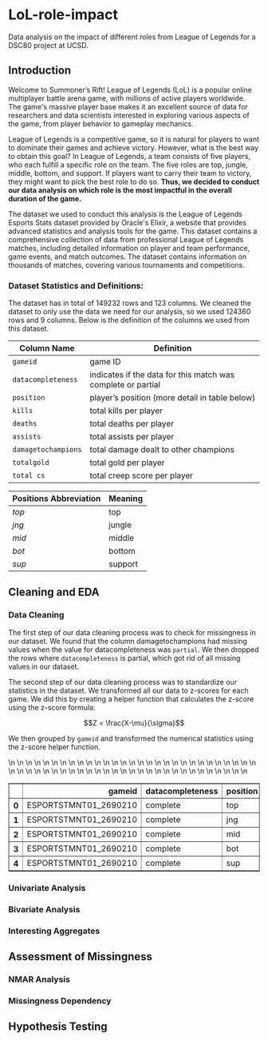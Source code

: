 
# LoL-role-impact
Data analysis on the impact of different roles from League of Legends for a DSC80 project at UCSD. 


## Introduction
Welcome to Summoner’s Rift! League of Legends (LoL) is a popular online multiplayer battle arena game, with millions of active players worldwide. The game's massive player base makes it an excellent source of data for researchers and data scientists interested in exploring various aspects of the game, from player behavior to gameplay mechanics. 

League of Legends is a competitive game, so it is natural for players to want to dominate their games and achieve victory. However, what is the best way to obtain this goal? In League of Legends, a team consists of five players, who each fulfill a specific role on the team. The five roles are top, jungle, middle, bottom, and support. If players want to carry their team to victory, they might want to pick the best role to do so. **Thus, we decided to conduct our data analysis on which role is the most impactful in the overall duration of the game.** 

The dataset we used to conduct this analysis is the League of Legends Esports Stats dataset provided by Oracle's Elixir, a website that provides advanced statistics and analysis tools for the game. This dataset contains a comprehensive collection of data from professional League of Legends matches, including detailed information on player and team performance, game events, and match outcomes. The dataset contains information on thousands of matches, covering various tournaments and competitions.

### Dataset Statistics and Definitions:
The dataset has in total of 149232 rows and 123 columns. We cleaned the dataset to only use the data we need for our analysis, so we used 124360 rows and 9 columns. Below is the definition of the columns we used from this dataset.

| **Column Name**     | **Definition**                                               |
| ------------------- | ------------------------------------------------------------ |
| `gameid`            | game ID                                                      |
| `datacompleteness`  | indicates if the data for this match was complete or partial |
| `position`          | player’s position (more detail in table below)               |
| `kills`             | total kills per player                                       |
| `deaths`            | total deaths per player                                      |
| `assists`           | total assists per player                                     |
| `damagetochampions` | total damage dealt to other champions                        |
| `totalgold`         | total gold per player                                        |
| `total cs`          | total creep score per player                                 |


| **Positions Abbreviation** | **Meaning** |
| -------------------------- | ----------- |
| *top*                      | top         |
| *jng*                      | jungle      |
| *mid*                      | middle      |
| *bot*                      | bottom      |
| *sup*                      | support     |


## Cleaning and EDA

### Data Cleaning
The first step of our data cleaning process was to check for missingness in our dataset. We found that the column damagetochampions had missing values when the value for datacompleteness was `partial`. We then dropped the rows where `datacompleteness` is partial, which got rid of all missing values in our dataset.

The second step of our data cleaning process was to standardize our statistics in the dataset. We transformed all our data to z-scores for each game. We did this by creating a helper function that calculates the z-score using the z-score formula:

$$Z = \frac{X-\mu}{\sigma}$$

We then grouped by `gameid` and transformed the numerical statistics using the z-score helper function. 
<table border="1" class="dataframe">
  <thead>
      <tr style="text-align: right;">
            <th></th>
                  <th>gameid</th>
                        <th>datacompleteness</th>
                              <th>position</th>
                                    <th>damagetochampions</th>
                                          <th>totalgold</th>\n      <th>total cs</th>\n      <th>KDA</th>\n    </tr>\n  </thead>\n  <tbody>\n    <tr>\n      <th>0</th>\n      <td>ESPORTSTMNT01_2690210</td>\n      <td>complete</td>\n      <td>top</td>\n      <td>0.319151</td>\n      <td>0.470574</td>\n      <td>0.587278</td>\n      <td>-0.947893</td>\n    </tr>\n    <tr>\n      <th>1</th>\n      <td>ESPORTSTMNT01_2690210</td>\n      <td>complete</td>\n      <td>jng</td>\n      <td>-0.283245</td>\n      <td>-0.404958</td>\n      <td>-0.399444</td>\n      <td>-0.892339</td>\n    </tr>\n    <tr>\n      <th>2</th>\n      <td>ESPORTSTMNT01_2690210</td>\n      <td>complete</td>\n      <td>mid</td>\n      <td>0.091917</td>\n      <td>-0.123676</td>\n      <td>0.135526</td>\n      <td>-0.704843</td>\n    </tr>\n    <tr>\n      <th>3</th>\n      <td>ESPORTSTMNT01_2690210</td>\n      <td>complete</td>\n      <td>bot</td>\n      <td>-0.382416</td>\n      <td>0.310190</td>\n      <td>0.527837</td>\n      <td>-1.017335</td>\n    </tr>\n    <tr>\n      <th>4</th>\n      <td>ESPORTSTMNT01_2690210</td>\n      <td>complete</td>\n      <td>sup</td>\n      <td>-1.502484</td>\n      <td>-1.604184</td>\n      <td>-1.659597</td>\n      <td>-0.934004</td>\n    </tr>\n  </tbody>\n</table>



### Univariate Analysis

### Bivariate Analysis

### Interesting Aggregates



## Assessment of Missingness

### NMAR Analysis

### Missingness Dependency



## Hypothesis Testing

